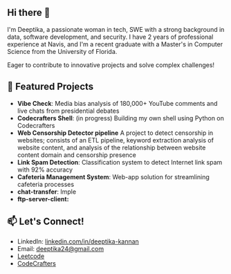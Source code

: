 ## Hi there 👋

I'm Deeptika, a passionate woman in tech, SWE with a strong background in data, software development, and security. I have 2 years of professional experience at Navis, and I'm a recent graduate with a Master's in Computer Science from the University of Florida. 

Eager to contribute to innovative projects and solve complex challenges!

## 🚀 Featured Projects

- **Vibe Check**: Media bias analysis of 180,000+ YouTube comments and live chats from presidential debates
- **Codecrafters Shell**: (in progress) Building my own shell using Python on Codecrafters
- **Web Censorship Detector pipeline** A project to detect censorship in websites; consists of an ETL pipeline, keyword extraction analysis of website content, and analysis of the relationship between website content domain and censorship presence
- **Link Spam Detection**: Classification system to detect Internet link spam with 92% accuracy
- **Cafeteria Management System**: Web-app solution for streamlining cafeteria processes
- **chat-transfer**: Imple
- **ftp-server-client:**

## 📫 Let's Connect!

- LinkedIn: [linkedin.com/in/deeptika-kannan](https://linkedin.com/in/deeptika-kannan)
- Email: [deeptika24@gmail.com](deeptika24@gmail.com)
- [Leetcode](https://leetcode.com/u/deepsri1905/)
- [CodeCrafters](https://app.codecrafters.io/users/deeptika)
